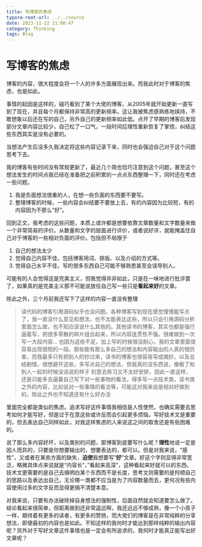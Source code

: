 ```yaml
---
title: 写博客的焦虑
typora-root-url: ../../source
date: 2023-11-22 21:08:47
category: Thinking
tags: Blog
---
```


# 写博客的焦虑

博客的内容，很大程度会将一个人的许多方面展现出来。而我此时对于博客的焦虑，也是如此。

事情的起因是这样的，碰巧看到了某个大佬的博客，从2005年就开始更新一直写到了现在，并且每个月都保持非常高的更新频率。这让我被焦虑感熟练地挟持，不敢想象以后还在写的自己，另外自己的更新频率如此低。点开了早期的博客后发现部分文章内容比较少，自己松了一口气，一段时间后理性重新恢复了掌控，纠结这些东西其实是没有必要的。

当想法产生后没多久我决定将这些内容记录下来，同时也会强迫自己对于这个问题思考下去。

我的博客有些时间没有常规更新了，最近几个周也恰巧注意到这个问题，甚至这个想法发生的时间点我已经在准备把之前积累的一点点东西整理一下，同时还在考虑一些问题。

1. 我是负面想法很重的人，在想一些负面的东西要不要写。
2. 整理博客的时候，一些内容会纠结要不要放上去，有的内容因为比较短，有的内容因为不那么“好”。

回到正文，我考虑的这些问题，本质上或许都是想要依靠文章数量和文字数量来做一个非常简易的评价。从数量和文字的层面进行评价，或者说好评，就能掩盖住自己对于博客的一些相对负面的评价。包括但不局限于

1. 自己的想法太少
2. 觉得自己内容不佳，包括博客用词、排版、以及介绍的方式等。
3. 觉得自己水平不佳，写的很多东西自己可能不够熟悉甚至会误导别人。

可能有的人会觉得这是完美主义，但我觉得并非如此，只是在一味地进行批评罢了，如果真的是完美主义那不可能说放任自己写一些只是**看起来好**的文章。

除此之外，三个月前我还写下了这样的内容一直没有整理

> 读代码的博客引用源码似乎也没问题。各种博客写到现在感觉慢慢能写点了，我一直没什么意见和想法，也不太能表达这些，所以只会引用源码分析里面怎么做，也不知应该说什么其他的。其他读书的博客，其实也都是强行逼着写，把很多零散的碎片组合起来，所以内容连贯性不强，很难做到一次写一大段内容…
> 也因为这些不足，加上写的时候很没耐心，我的文章里面很容易出现很短的一段。那些能有那么多自己的想法和内容输出的人真的很厉害，而我最多只有把别人的抄过来，读书的博客也很容易写成摘抄，以及总结剧情，很想避开这些，多写点自己的想法，但我真的没东西说，像极了和别人一起的时候没话说的样子
> 刻意去练习又不太好安排，因此一直这样，还是只能多去逼着自己写下对一些事物的看法，得多写一点技术类，读书类之外的内容，比如说对一些事情的看法等，可能这对我来说是相对好做到的，除此之外也不知道还有什么好办法

里面完全都是类似的焦虑。追求写好这件事情我相信是人性使然，也确实需要去思考如何才能写好，但是过于在意这些或许反而会引起更多烦恼。写好技术文是重要的，但去表达自己同样如此，对我这样焦虑的人来说这之间的取舍还是有些困难的。

说了那么多内容好坏，以及类别的问题，那博客到底要写什么呢？**理性**地说一定是因人而异的，只要是你想要输出的，想要表达的，都可以。但是对我来说，“感性”，又或者在某些方面的缺失，**迫使**我想要写“**好**”文章。好这个字则显得非常宽泛，略微具体点来说就是“内容长”，”看起来高深“，这种看起来好就可以的东西。技术文更需要的是自己去搞明白某个东西而不是长度，思考文则需要的是捋顺自己的思路以及表达出自己，无论哪一类都不应当是为了内容数量而去，更何况有些内容使用过多的文字反而显得更搞不清楚本意。

对我来说，只要有办法破除掉自身想法的强制性，后面自然就会知道要怎么做了。结论看起来很简单，但距离做到还非常遥远啊，我还远远不够成熟，像一个小孩子一样，期待着有更多的读者，有更多的赞扬，而大佬们的博客是在非常纯粹的分享想法，即便最初的内容也是如此。不知这样的我何时才能达到那样纯粹的输出内容呢？另外对于写好文章这件事情也是一定会有所追求的，我何时才能真正能写出好文章呢？

